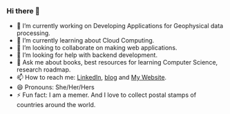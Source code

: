 ### Hi there 👋



- 🔭 I’m currently working on Developing Applications for Geophysical data processing. 
- 🌱 I’m currently learning about Cloud Computing.
- 👯 I’m looking to collaborate on making web applications.
- 🤔 I’m looking for help with backend development.
- 💬 Ask me about books, best resources for learning Computer Science, research roadmap.
- 📫 How to reach me: [LinkedIn](https://www.linkedin.com/in/kerinpithawala/), [blog](https://kerinpithawala.github.io/Blog/) and [My Website](https://kerinpithawala.netlify.app/).
- 😄 Pronouns: She/Her/Hers
- ⚡ Fun fact: I am a memer. And I love to collect postal stamps of countries around the world.
            
 


